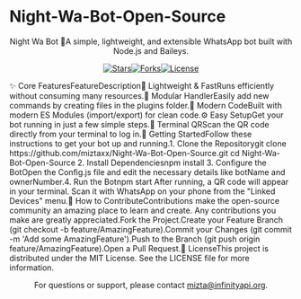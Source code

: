 # Night-Wa-Bot-Open-Source
<div align="center">Night Wa Bot 🤖A simple, lightweight, and extensible WhatsApp bot built with Node.js and Baileys.</div><p align="center"><a href="https://github.com/miztaxx/Night-Wa-Bot-Open-Source/stargazers"><img src="https://img.shields.io/github/stars/miztaxx/Night-Wa-Bot-Open-Source?style=for-the-badge&logo=github&color=c9a2db&logoColor=D9E0EE&labelColor=302D41" alt="Stars"></a><a href="https://github.com/miztaxx/Night-Wa-Bot-Open-Source/network/members"><img src="https://img.shields.io/github/forks/miztaxx/Night-Wa-Bot-Open-Source?style=for-the-badge&logo=github&color=b1e1a6&logoColor=D9E0EE&labelColor=302D41" alt="Forks"></a><a href="https://github.com/miztaxx/Night-Wa-Bot-Open-Source/blob/main/LICENSE"><img src="https://img.shields.io/github/license/miztaxx/Night-Wa-Bot-Open-Source?style=for-the-badge&logo=github&color=f5c2e7&logoColor=D9E0EE&labelColor=302D41" alt="License"></a></p>✨ Core FeaturesFeatureDescription🚀 Lightweight & FastRuns efficiently without consuming many resources.🧩 Modular HandlerEasily add new commands by creating files in the plugins folder.💎 Modern CodeBuilt with modern ES Modules (import/export) for clean code.⚙️ Easy SetupGet your bot running in just a few simple steps.📱 Terminal QRScan the QR code directly from your terminal to log in.🚀 Getting StartedFollow these instructions to get your bot up and running.1. Clone the Repositorygit clone https://github.com/miztaxx/Night-Wa-Bot-Open-Source.git
cd Night-Wa-Bot-Open-Source
2. Install Dependenciesnpm install
3. Configure the BotOpen the Config.js file and edit the necessary details like botName and ownerNumber.4. Run the Botnpm start
After running, a QR code will appear in your terminal. Scan it with WhatsApp on your phone from the "Linked Devices" menu.🤝 How to ContributeContributions make the open-source community an amazing place to learn and create. Any contributions you make are greatly appreciated.Fork the Project.Create your Feature Branch (git checkout -b feature/AmazingFeature).Commit your Changes (git commit -m 'Add some AmazingFeature').Push to the Branch (git push origin feature/AmazingFeature).Open a Pull Request.📄 LicenseThis project is distributed under the MIT License. See the LICENSE file for more information.<div align="center"><p>For questions or support, please contact <a href="mailto:mizta@infinityapi.org">mizta@infinityapi.org</a>.</p></div>
